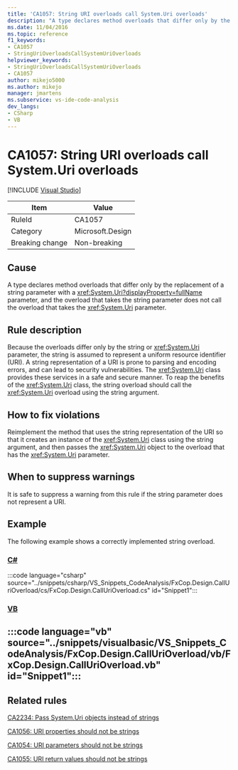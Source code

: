 ```yaml
---
title: 'CA1057: String URI overloads call System.Uri overloads'
description: "A type declares method overloads that differ only by the replacement of a string parameter with a System.Uri parameter, and the overload that takes the string parameter does not call the overload that takes the System.Uri parameter."
ms.date: 11/04/2016
ms.topic: reference
f1_keywords:
- CA1057
- StringUriOverloadsCallSystemUriOverloads
helpviewer_keywords:
- StringUriOverloadsCallSystemUriOverloads
- CA1057
author: mikejo5000
ms.author: mikejo
manager: jmartens
ms.subservice: vs-ide-code-analysis
dev_langs:
- CSharp
- VB
---
```

# CA1057: String URI overloads call System.Uri overloads

 [!INCLUDE [Visual Studio](~/includes/applies-to-version/vs-windows-only.md)]

|Item|Value|
|-|-|
|RuleId|CA1057|
|Category|Microsoft.Design|
|Breaking change|Non-breaking|

## Cause

A type declares method overloads that differ only by the replacement of a string parameter with a <xref:System.Uri?displayProperty=fullName> parameter, and the overload that takes the string parameter does not call the overload that takes the <xref:System.Uri> parameter.

## Rule description
Because the overloads differ only by the string or <xref:System.Uri> parameter, the string is assumed to represent a uniform resource identifier (URI). A string representation of a URI is prone to parsing and encoding errors, and can lead to security vulnerabilities. The <xref:System.Uri> class provides these services in a safe and secure manner. To reap the benefits of the <xref:System.Uri> class, the string overload should call the <xref:System.Uri> overload using the string argument.

## How to fix violations
Reimplement the method that uses the string representation of the URI so that it creates an instance of the <xref:System.Uri> class using the string argument, and then passes the <xref:System.Uri> object to the overload that has the <xref:System.Uri> parameter.

## When to suppress warnings
It is safe to suppress a warning from this rule if the string parameter does not represent a URI.

## Example
The following example shows a correctly implemented string overload.

### [C#](#tab/csharp)
:::code language="csharp" source="../snippets/csharp/VS_Snippets_CodeAnalysis/FxCop.Design.CallUriOverload/cs/FxCop.Design.CallUriOverload.cs" id="Snippet1":::

### [VB](#tab/vb)
:::code language="vb" source="../snippets/visualbasic/VS_Snippets_CodeAnalysis/FxCop.Design.CallUriOverload/vb/FxCop.Design.CallUriOverload.vb" id="Snippet1":::
---

## Related rules
[CA2234: Pass System.Uri objects instead of strings](/dotnet/fundamentals/code-analysis/quality-rules/ca2234)

[CA1056: URI properties should not be strings](/dotnet/fundamentals/code-analysis/quality-rules/ca1056)

[CA1054: URI parameters should not be strings](/dotnet/fundamentals/code-analysis/quality-rules/ca1054)

[CA1055: URI return values should not be strings](/dotnet/fundamentals/code-analysis/quality-rules/ca1055)
